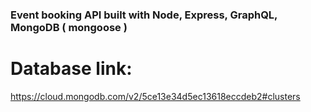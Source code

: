 ### Event booking API built with Node, Express, GraphQL, MongoDB ( mongoose )

# Database link:
https://cloud.mongodb.com/v2/5ce13e34d5ec13618eccdeb2#clusters

